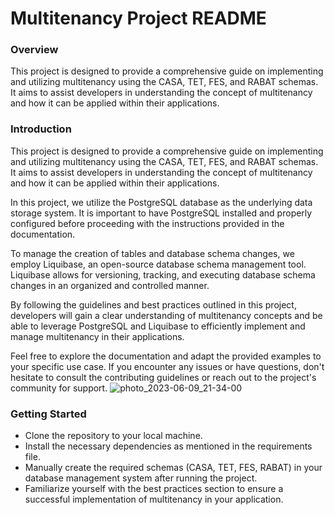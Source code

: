 # Multitenancy Project README

###  Overview 
This project is designed to provide a comprehensive guide on implementing and utilizing multitenancy using the CASA, TET, FES, and RABAT schemas. It aims to assist developers in understanding the concept of multitenancy and how it can be applied within their applications. 

###  Introduction


This project is designed to provide a comprehensive guide on implementing and utilizing multitenancy using the CASA, TET, FES, and RABAT schemas. It aims to assist developers in understanding the concept of multitenancy and how it can be applied within their applications.

In this project, we utilize the PostgreSQL database as the underlying data storage system. It is important to have PostgreSQL installed and properly configured before proceeding with the instructions provided in the documentation.

To manage the creation of tables and database schema changes, we employ Liquibase, an open-source database schema management tool. Liquibase allows for versioning, tracking, and executing database schema changes in an organized and controlled manner.

By following the guidelines and best practices outlined in this project, developers will gain a clear understanding of multitenancy concepts and be able to leverage PostgreSQL and Liquibase to efficiently implement and manage multitenancy in their applications.

Feel free to explore the documentation and adapt the provided examples to your specific use case. If you encounter any issues or have questions, don't hesitate to consult the contributing guidelines or reach out to the project's community for support.
![photo_2023-06-09_21-34-00](https://github.com/ahdadou/springboot-multi-tenancy/assets/68736304/1c1a95ea-f62e-48a4-bced-1988238e7250)

### Getting Started

 - Clone the repository to your local machine.  
 - Install the necessary dependencies as mentioned in the requirements file.
 - Manually create the required schemas (CASA, TET, FES, RABAT) in your
   database management system after running the project.
 - Familiarize yourself with the best practices section to ensure a
   successful implementation of multitenancy in your application.
